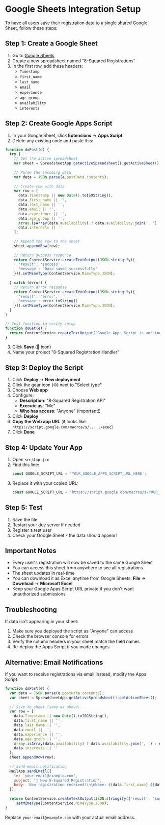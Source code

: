 # Google Sheets Integration Setup

To have all users save their registration data to a single shared Google Sheet, follow these steps:

## Step 1: Create a Google Sheet

1. Go to [Google Sheets](https://sheets.google.com)
2. Create a new spreadsheet named "8-Squared Registrations"
3. In the first row, add these headers:
   - `Timestamp`
   - `first_name`
   - `last_name`
   - `email`
   - `experience`
   - `age_group`
   - `availability`
   - `interests`

## Step 2: Create Google Apps Script

1. In your Google Sheet, click **Extensions** → **Apps Script**
2. Delete any existing code and paste this:

```javascript
function doPost(e) {
  try {
    // Get the active spreadsheet
    var sheet = SpreadsheetApp.getActiveSpreadsheet().getActiveSheet();
    
    // Parse the incoming data
    var data = JSON.parse(e.postData.contents);
    
    // Create row with data
    var row = [
      data.Timestamp || new Date().toISOString(),
      data.first_name || '',
      data.last_name || '',
      data.email || '',
      data.experience || '',
      data.age_group || '',
      Array.isArray(data.availability) ? data.availability.join(', ') : data.availability || '',
      data.interests || ''
    ];
    
    // Append the row to the sheet
    sheet.appendRow(row);
    
    // Return success response
    return ContentService.createTextOutput(JSON.stringify({
      'result': 'success',
      'message': 'Data saved successfully'
    })).setMimeType(ContentService.MimeType.JSON);
    
  } catch (error) {
    // Return error response
    return ContentService.createTextOutput(JSON.stringify({
      'result': 'error',
      'message': error.toString()
    })).setMimeType(ContentService.MimeType.JSON);
  }
}

// Test function to verify setup
function doGet(e) {
  return ContentService.createTextOutput('Google Apps Script is working!');
}
```

3. Click **Save** (💾 icon)
4. Name your project "8-Squared Registration Handler"

## Step 3: Deploy the Script

1. Click **Deploy** → **New deployment**
2. Click the gear icon (⚙️) next to "Select type"
3. Choose **Web app**
4. Configure:
   - **Description**: "8-Squared Registration API"
   - **Execute as**: "Me"
   - **Who has access**: "Anyone" (important!)
5. Click **Deploy**
6. **Copy the Web app URL** (it looks like: `https://script.google.com/macros/s/...../exec`)
7. Click **Done**

## Step 4: Update Your App

1. Open `src/App.jsx`
2. Find this line:
   ```javascript
   const GOOGLE_SCRIPT_URL = 'YOUR_GOOGLE_APPS_SCRIPT_URL_HERE';
   ```
3. Replace it with your copied URL:
   ```javascript
   const GOOGLE_SCRIPT_URL = 'https://script.google.com/macros/s/YOUR_ACTUAL_URL/exec';
   ```

## Step 5: Test

1. Save the file
2. Restart your dev server if needed
3. Register a test user
4. Check your Google Sheet - the data should appear!

## Important Notes

- Every user's registration will now be saved to the same Google Sheet
- You can access this sheet from anywhere to see all registrations
- The sheet updates in real-time
- You can download it as Excel anytime from Google Sheets: **File** → **Download** → **Microsoft Excel**
- Keep your Google Apps Script URL private if you don't want unauthorized submissions

## Troubleshooting

If data isn't appearing in your sheet:

1. Make sure you deployed the script as "Anyone" can access
2. Check the browser console for errors
3. Verify the column headers in your sheet match the field names
4. Re-deploy the Apps Script if you made changes

## Alternative: Email Notifications

If you want to receive registrations via email instead, modify the Apps Script:

```javascript
function doPost(e) {
  var data = JSON.parse(e.postData.contents);
  var sheet = SpreadsheetApp.getActiveSpreadsheet().getActiveSheet();
  
  // Save to sheet (same as above)
  var row = [
    data.Timestamp || new Date().toISOString(),
    data.first_name || '',
    data.last_name || '',
    data.email || '',
    data.experience || '',
    data.age_group || '',
    Array.isArray(data.availability) ? data.availability.join(', ') : data.availability || '',
    data.interests || ''
  ];
  sheet.appendRow(row);
  
  // Send email notification
  MailApp.sendEmail({
    to: 'your-email@example.com',
    subject: '🎉 New 8-Squared Registration',
    body: `New registration received!\n\nName: ${data.first_name} ${data.last_name}\nEmail: ${data.email}\nExperience: ${data.experience}\n\nCheck the full details in your Google Sheet.`
  });
  
  return ContentService.createTextOutput(JSON.stringify({'result': 'success'}))
    .setMimeType(ContentService.MimeType.JSON);
}
```

Replace `your-email@example.com` with your actual email address.
